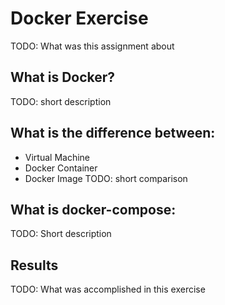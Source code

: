 # Docker Exercise
TODO: What was this assignment about

## What is Docker?
TODO: short description

## What is the difference between:
* Virtual Machine
* Docker Container
* Docker Image
TODO: short comparison

## What is docker-compose:
TODO: Short description

## Results
TODO: What was accomplished in this exercise

